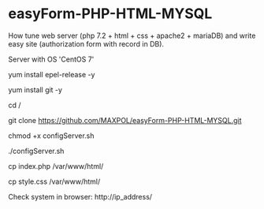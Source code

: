 # easyForm-PHP-HTML-MYSQL

How tune web server (php 7.2 + html + css + apache2 + mariaDB) and write easy site (authorization form with record in DB).

Server with OS 'CentOS 7'

yum install epel-release -y

yum install git -y

cd /

git clone https://github.com/MAXPOL/easyForm-PHP-HTML-MYSQL.git

chmod +x configServer.sh

./configServer.sh

cp index.php /var/www/html/

cp style.css /var/www/html/

Check system in browser: http://ip_address/
